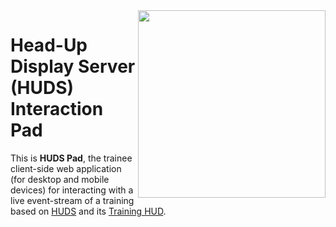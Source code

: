 
<img src="https://raw.githubusercontent.com/rse/live-receiver/master/app-res-logo-black.svg" width="300" align="right" alt=""/>

Head-Up Display Server (HUDS) Interaction Pad
=============================================

This is **HUDS Pad**, the trainee client-side web application
(for desktop and mobile devices) for interacting with a live event-stream of a training
based on [HUDS](https://github.com/rse/huds) and its
[Training HUD](https://github.com/rse/huds-hud-training).

